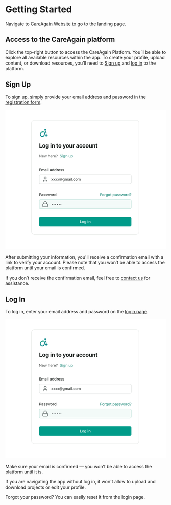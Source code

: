# Getting Started

Navigate to [CareAgain Website](https://careagain.org) to go to the landing page.

## Access to the CareAgain platform

Click the top-right button to access the CareAgain Platform.
You’ll be able to explore all available resources within the app.
To create your profile, upload content, or download resources, you’ll need to [Sign up](#sign-up) and [log in](#log-in) to the platform.

## Sign Up

To sign up, simply provide your email address and password in the [registration form](https://careagain.org/signup/).

<img src="https://github.com/careagain-org/careagain-webapp/blob/dev/docs/images/log_in_form.png">

After submitting your information, you'll receive a confirmation email with a link to verify your account.
Please note that you won’t be able to access the platform until your email is confirmed.

If you don’t receive the confirmation email, feel free to [contact us](contact) for assistance.

## Log In

To log in, enter your email address and password on the [login page](https://careagain.org/login/).

<img src="https://github.com/careagain-org/careagain-webapp/blob/dev/docs/images/log_in_form.png">

Make sure your email is confirmed — you won’t be able to access the platform until it is.

If you are navigating the app without log in, it won't allow to upload and download projects or edit your profile.

Forgot your password? You can easily reset it from the login page.
